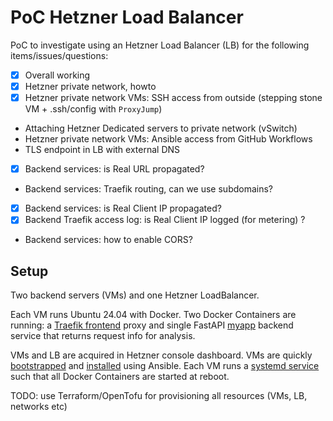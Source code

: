 # PoC Hetzner Load Balancer

PoC to investigate using an Hetzner Load Balancer (LB) for the following items/issues/questions:

* [x] Overall working
* [x] Hetzner private network, howto
* [x] Hetzner private network VMs: SSH access from outside (stepping stone VM + .ssh/config with `ProxyJump`)
* Attaching Hetzner Dedicated servers to private network (vSwitch)
* Hetzner private network VMs: Ansible access from GitHub Workflows
* TLS endpoint in LB with external DNS
* [x] Backend services: is Real URL propagated?
* Backend services: Traefik routing, can we use subdomains?
* [x] Backend services: is Real Client IP propagated?
* [x] Backend Traefik access log: is Real Client IP logged (for metering) ?
* Backend services: how to enable CORS?

## Setup

Two backend servers (VMs) and one Hetzner LoadBalancer.

Each VM runs Ubuntu 24.04 with Docker.
Two Docker Containers are running: a [Traefik frontend](services/traefik/docker-compose.yml) proxy and single FastAPI [myapp](services/myapp/src/main.py) 
backend service that returns request info for analysis.

VMs and LB are acquired in Hetzner console dashboard.
VMs are quickly [bootstrapped](ansible/bootstrap.yml) and [installed](ansible/install.yml) using Ansible.
Each VM runs a [systemd service](ansible/templates/systemd.service.j2) such that all Docker Containers are started at reboot.

TODO: use Terraform/OpenTofu for provisioning all resources (VMs, LB, networks etc)
